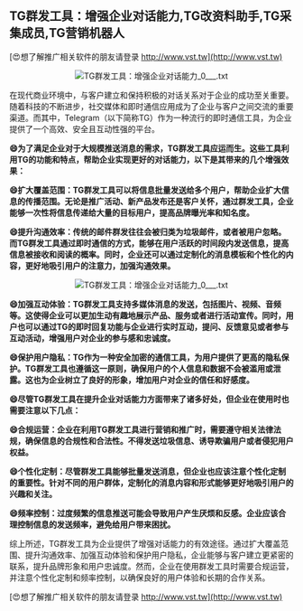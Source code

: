 ## **TG群发工具：增强企业对话能力,TG改资料助手,TG采集成员,TG营销机器人**

[😍想了解推广相关软件的朋友请登录 http://www.vst.tw](http://www.vst.tw)

 <center><img src="https://vst.tw/MP4/tuiguang/png/6.png" alt="TG群发工具：增强企业对话能力_0___.txt"></center>

在现代商业环境中，与客户建立和保持积极的对话关系对于企业的成功至关重要。随着科技的不断进步，社交媒体和即时通信应用成为了企业与客户之间交流的重要渠道。而其中，Telegram（以下简称TG）作为一种流行的即时通信工具，为企业提供了一个高效、安全且互动性强的平台。

**😄为了满足企业对于大规模推送消息的需求，TG群发工具应运而生。这些工具利用TG的功能和特点，帮助企业实现更好的对话能力，以下是其带来的几个增强效果：**

**😄扩大覆盖范围：TG群发工具可以将信息批量发送给多个用户，帮助企业扩大信息的传播范围。无论是推广活动、新产品发布还是客户关怀，通过群发工具，企业能够一次性将信息传递给大量的目标用户，提高品牌曝光率和知名度。**

**😄提升沟通效率：传统的邮件群发往往会被归类为垃圾邮件，或者被用户忽略。而TG群发工具通过即时通信的方式，能够在用户活跃的时间段内发送信息，提高信息被接收和阅读的概率。同时，企业还可以通过定制化的消息模板和个性化的内容，更好地吸引用户的注意力，加强沟通效果。**

 <center><img src="https://vst.tw/MP4/tuiguang/png/4.png" alt="TG群发工具：增强企业对话能力_0___.txt"></center>

**😄加强互动体验：TG群发工具支持多媒体消息的发送，包括图片、视频、音频等。这使得企业可以更加生动有趣地展示产品、服务或者进行活动宣传。同时，用户也可以通过TG的即时回复功能与企业进行实时互动，提问、反馈意见或者参与互动活动，增强用户对企业的参与感和忠诚度。**

**😄保护用户隐私：TG作为一种安全加密的通信工具，为用户提供了更高的隐私保护。TG群发工具也遵循这一原则，确保用户的个人信息和数据不会被滥用或泄露。这也为企业树立了良好的形象，增加用户对企业的信任和好感度。**

**😄尽管TG群发工具在提升企业对话能力方面带来了诸多好处，但企业在使用时也需要注意以下几点：**

**😄合规运营：企业在利用TG群发工具进行营销和推广时，需要遵守相关法律法规，确保信息的合规性和合法性。不得发送垃圾信息、诱导欺骗用户或者侵犯用户权益。**

**😄个性化定制：尽管群发工具能够批量发送消息，但企业也应该注意个性化定制的重要性。针对不同的用户群体，定制化的消息内容和形式能够更好地吸引用户的兴趣和关注。**

**😄频率控制：过度频繁的信息推送可能会导致用户产生厌烦和反感。企业应该合理控制信息的发送频率，避免给用户带来困扰。**

综上所述，TG群发工具为企业提供了增强对话能力的有效途径。通过扩大覆盖范围、提升沟通效率、加强互动体验和保护用户隐私，企业能够与客户建立更紧密的联系，提升品牌形象和用户忠诚度。然而，企业在使用群发工具时需要合规运营，并注意个性化定制和频率控制，以确保良好的用户体验和长期的合作关系。

[😍想了解推广相关软件的朋友请登录 http://www.vst.tw](http://www.vst.tw)




